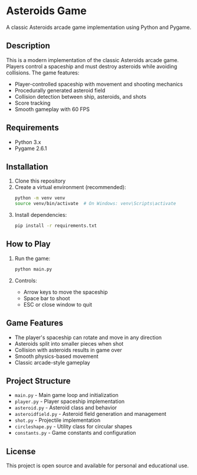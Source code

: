 # Asteroids Game

A classic Asteroids arcade game implementation using Python and Pygame.

## Description

This is a modern implementation of the classic Asteroids arcade game. Players control a spaceship and must destroy asteroids while avoiding collisions. The game features:

- Player-controlled spaceship with movement and shooting mechanics
- Procedurally generated asteroid field
- Collision detection between ship, asteroids, and shots
- Score tracking
- Smooth gameplay with 60 FPS

## Requirements

- Python 3.x
- Pygame 2.6.1

## Installation

1. Clone this repository
2. Create a virtual environment (recommended):
   ```bash
   python -m venv venv
   source venv/bin/activate  # On Windows: venv\Scripts\activate
   ```
3. Install dependencies:
   ```bash
   pip install -r requirements.txt
   ```

## How to Play

1. Run the game:
   ```bash
   python main.py
   ```

2. Controls:
   - Arrow keys to move the spaceship
   - Space bar to shoot
   - ESC or close window to quit

## Game Features

- The player's spaceship can rotate and move in any direction
- Asteroids split into smaller pieces when shot
- Collision with asteroids results in game over
- Smooth physics-based movement
- Classic arcade-style gameplay

## Project Structure

- `main.py` - Main game loop and initialization
- `player.py` - Player spaceship implementation
- `asteroid.py` - Asteroid class and behavior
- `asteroidfield.py` - Asteroid field generation and management
- `shot.py` - Projectile implementation
- `circleshape.py` - Utility class for circular shapes
- `constants.py` - Game constants and configuration

## License

This project is open source and available for personal and educational use. 
